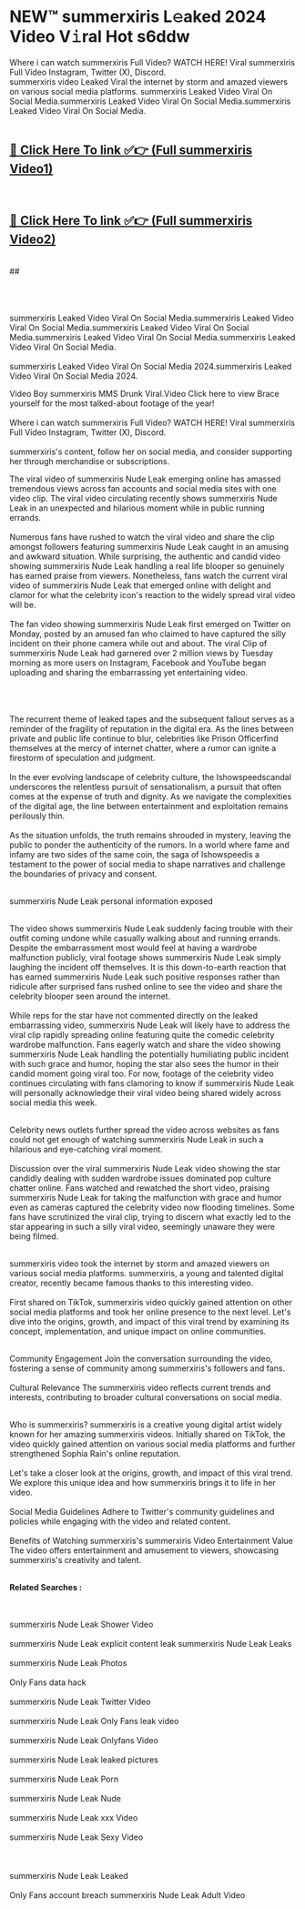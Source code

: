 
# NEW™ summerxiris L𝚎aked 2024 Video V𝚒ral Hot s6ddw

Where i can watch summerxiris Full Video? WATCH HERE! Viral summerxiris Full Video Instagram, Twitter (X), Discord. <br>
summerxiris video Leaked Viral the internet by storm and amazed viewers on various social media platforms. summerxiris Leaked Video Viral On Social Media.summerxiris Leaked Video Viral On Social Media.summerxiris Leaked Video Viral On Social Media.<br>
 <br>

##  <a href="https://clipsfans.site?title=summerxiris&ref=git">🔴 Click Here To link ✅👉 (Full summerxiris Video1) </a><br>
  <br>

##  <a href="https://clipsfans.site?title=summerxiris&ref=git">🔴 Click Here To link ✅👉 (Full summerxiris Video2)</a><br>
  <br>
  ##


  <br>

  <br>

<br><br>
summerxiris Leaked Video Viral On Social Media.summerxiris Leaked Video Viral On Social Media.summerxiris Leaked Video Viral On Social Media.summerxiris Leaked Video Viral On Social Media.summerxiris Leaked Video Viral On Social Media.
<br><br>
summerxiris Leaked Video Viral On Social Media 2024.summerxiris Leaked Video Viral On Social Media 2024.


Video Boy summerxiris MMS Drunk Viral.Video Click here to view Brace yourself for the most talked-about footage of the year!
<br><br>
Where i can watch summerxiris Full Video? WATCH HERE! Viral summerxiris Full Video Instagram, Twitter (X), Discord.
<br><br>
summerxiris's content, follow her on social media, and consider supporting her through merchandise or subscriptions.


The viral video of summerxiris Nude Leak emerging online has amassed tremendous views across fan accounts and social media sites with one video clip. The viral video circulating recently shows summerxiris Nude Leak in an unexpected and hilarious moment while in public running errands.
<br><br>
Numerous fans have rushed to watch the viral video and share the clip amongst followers featuring summerxiris Nude Leak caught in an amusing and awkward situation. While surprising, the authentic and candid video showing summerxiris Nude Leak handling a real life blooper so genuinely has earned praise from viewers. Nonetheless, fans watch the current viral video of summerxiris Nude Leak that emerged online with delight and clamor for what the celebrity icon's reaction to the widely spread viral video will be.
<br><br>
The fan video showing summerxiris Nude Leak first emerged on Twitter on Monday, posted by an amused fan who claimed to have captured the silly incident on their phone camera while out and about. The viral Clip of summerxiris Nude Leak had garnered over 2 million views by Tuesday morning as more users on Instagram, Facebook and YouTube began uploading and sharing the embarrassing yet entertaining video.
<br><br>


<br><br>
The recurrent theme of leaked tapes and the subsequent fallout serves as a reminder of the fragility of reputation in the digital era. As the lines between private and public life continue to blur, celebrities like Prison Officerfind themselves at the mercy of internet chatter, where a rumor can ignite a firestorm of speculation and judgment.
<br><br>
In the ever evolving landscape of celebrity culture, the Ishowspeedscandal underscores the relentless pursuit of sensationalism, a pursuit that often comes at the expense of truth and dignity. As we navigate the complexities of the digital age, the line between entertainment and exploitation remains perilously thin.
<br><br>
As the situation unfolds, the truth remains shrouded in mystery, leaving the public to ponder the authenticity of the rumors. In a world where fame and infamy are two sides of the same coin, the saga of Ishowspeedis a testament to the power of social media to shape narratives and challenge the boundaries of privacy and consent.
<br><br>





summerxiris Nude Leak personal information exposed
<br><br>



The video shows summerxiris Nude Leak suddenly facing trouble with their outfit coming undone while casually walking about and running errands. Despite the embarrassment most would feel at having a wardrobe malfunction publicly, viral footage shows summerxiris Nude Leak simply laughing the incident off themselves. It is this down-to-earth reaction that has earned summerxiris Nude Leak such positive responses rather than ridicule after surprised fans rushed online to see the video and share the celebrity blooper seen around the internet.
<br><br>
While reps for the star have not commented directly on the leaked embarrassing video, summerxiris Nude Leak will likely have to address the viral clip rapidly spreading online featuring quite the comedic celebrity wardrobe malfunction. Fans eagerly watch and share the video showing summerxiris Nude Leak handling the potentially humiliating public incident with such grace and humor, hoping the star also sees the humor in their candid moment going viral too. For now, footage of the celebrity video continues circulating with fans clamoring to know if summerxiris Nude Leak will personally acknowledge their viral video being shared widely across social media this week.
<br><br>

Celebrity news outlets further spread the video across websites as fans could not get enough of watching summerxiris Nude Leak in such a hilarious and eye-catching viral moment.
<br><br>
Discussion over the viral summerxiris Nude Leak video showing the star candidly dealing with sudden wardrobe issues dominated pop culture chatter online. Fans watched and rewatched the short video, praising summerxiris Nude Leak for taking the malfunction with grace and humor even as cameras captured the celebrity video now flooding timelines. Some fans have scrutinized the viral clip, trying to discern what exactly led to the star appearing in such a silly viral video, seemingly unaware they were being filmed.
<br><br>


summerxiris video took the internet by storm and amazed viewers on various social media platforms. summerxiris, a young and talented digital creator, recently became famous thanks to this interesting video.
<br><br>
First shared on TikTok, summerxiris video quickly gained attention on other social media platforms and took her online presence to the next level. Let's dive into the origins, growth, and impact of this viral trend by examining its concept, implementation, and unique impact on online communities.
<br><br>

Community Engagement Join the conversation surrounding the video, fostering a sense of community among summerxiris's followers and fans.
<br><br>
Cultural Relevance The summerxiris video reflects current trends and interests, contributing to broader cultural conversations on social media.
<br><br>




Who is summerxiris? summerxiris is a creative young digital artist widely known for her amazing summerxiris videos. Initially shared on TikTok, the video quickly gained attention on various social media platforms and further strengthened Sophia Rain's online reputation.
<br><br>
Let's take a closer look at the origins, growth, and impact of this viral trend. We explore this unique idea and how summerxiris brings it to life in her video.
<br><br>
Social Media Guidelines Adhere to Twitter's community guidelines and policies while engaging with the video and related content.
<br><br>
Benefits of Watching summerxiris's summerxiris Video Entertainment Value The video offers entertainment and amusement to viewers, showcasing summerxiris's creativity and talent.
<br><br>




<strong>Related Searches :</strong>

<br><br>
summerxiris Nude Leak Shower Video
<br><br>
summerxiris Nude Leak explicit content leak
summerxiris Nude Leak Leaks
<br><br>
summerxiris Nude Leak Photos
<br><br>
Only Fans data hack
<br><br>
summerxiris Nude Leak Twitter Video
<br><br>
summerxiris Nude Leak Only Fans leak video
<br><br>
summerxiris Nude Leak Onlyfans Video
<br><br>
summerxiris Nude Leak leaked pictures
<br><br>
summerxiris Nude Leak Porn
<br><br>
summerxiris Nude Leak Nude
<br><br>
summerxiris Nude Leak xxx Video
<br><br>
summerxiris Nude Leak Sexy Video
<br><br>
<br><br>
summerxiris Nude Leak Leaked
<br><br>
Only Fans account breach
summerxiris Nude Leak Adult Video
<br><br>